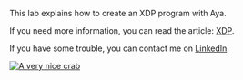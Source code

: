This lab explains how to create an XDP program with Aya.

If you need more information, you can read the article: [XDP](https://blog.littlejo.link/en/ebpf-another-type/xdp/intro/).

If you have some trouble, you can contact me on [LinkedIn](https://www.linkedin.com/in/joseph-ligier-4b86632).

[![A very nice crab](https://dev-to-uploads.s3.amazonaws.com/uploads/articles/1fn1a65v6x3bjdh8cjkq.png)](https://ko-fi.com/littlejo)
